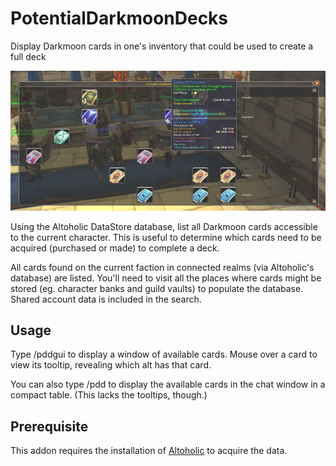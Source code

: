 # PotentialDarkmoonDecks
Display Darkmoon cards in one's inventory that could be used to create a full deck

![PotentialDarkmoonDecks screenshot with tooltip](PotentialDarkmoonDeck-800.png)

Using the Altoholic DataStore database, list all Darkmoon cards
accessible to the current character. This is useful to determine which
cards need to be acquired (purchased or made) to complete a deck.

All cards found on the current faction in connected realms (via
Altoholic's database) are listed. You'll need to visit all the places
where cards might be stored (eg. character banks and guild vaults) to
populate the database. Shared account data is included in the search.

## Usage

Type /pddgui to display a window of available cards. Mouse over a card
to view its tooltip, revealing which alt has that card.

You can also type /pdd to display the available cards in the chat
window in a compact table. (This lacks the tooltips, though.)

## Prerequisite

This addon requires the installation of
[Altoholic](https://www.curseforge.com/wow/addons/altoholic) to
acquire the data.
